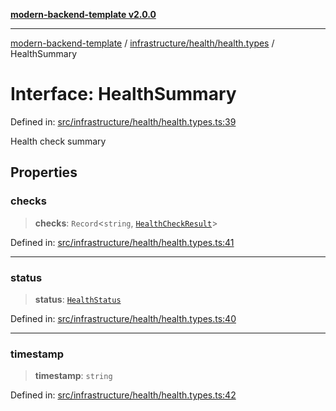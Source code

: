 [**modern-backend-template v2.0.0**](../../../../README.md)

***

[modern-backend-template](../../../../modules.md) / [infrastructure/health/health.types](../README.md) / HealthSummary

# Interface: HealthSummary

Defined in: [src/infrastructure/health/health.types.ts:39](https://github.com/maemreyo/saas-4cus-nodejs/blob/1a77de11cd6eaefe66c31c7f5de281673fc25ce5/src/infrastructure/health/health.types.ts#L39)

Health check summary

## Properties

### checks

> **checks**: `Record`\<`string`, [`HealthCheckResult`](HealthCheckResult.md)\>

Defined in: [src/infrastructure/health/health.types.ts:41](https://github.com/maemreyo/saas-4cus-nodejs/blob/1a77de11cd6eaefe66c31c7f5de281673fc25ce5/src/infrastructure/health/health.types.ts#L41)

***

### status

> **status**: [`HealthStatus`](../enumerations/HealthStatus.md)

Defined in: [src/infrastructure/health/health.types.ts:40](https://github.com/maemreyo/saas-4cus-nodejs/blob/1a77de11cd6eaefe66c31c7f5de281673fc25ce5/src/infrastructure/health/health.types.ts#L40)

***

### timestamp

> **timestamp**: `string`

Defined in: [src/infrastructure/health/health.types.ts:42](https://github.com/maemreyo/saas-4cus-nodejs/blob/1a77de11cd6eaefe66c31c7f5de281673fc25ce5/src/infrastructure/health/health.types.ts#L42)
